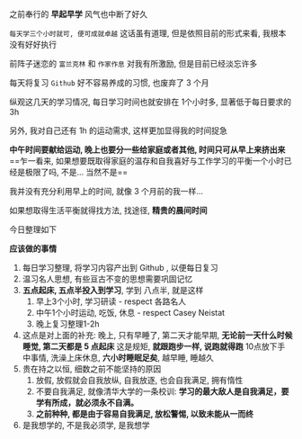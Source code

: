 之前奉行的 **早起早学** 风气也中断了好久

`每天学三个小时就可, 便可成就卓越` 这话虽有道理, 但是依照目前的形式来看, 我根本没有好好执行

前阵子迷恋的 `富兰克林` 和 `作家作息` 对我有所激励, 但是目前已经淡忘许多

每天将复习 `Github` 好不容易养成的习惯, 也废弃了 3 个月

纵观这几天的学习情况, 每日学习时间也就安排在 1个小时多, 显著低于每日要求的 3h

另外, 我对自己还有 1h 的运动需求, 这样更加显得我的时间捉急

**中午时间要献给运动, 晚上也要分一些给家庭或者其他, 时间只可从早上来挤出来** ==乍一看来, 如果想要既取得家庭的温存和自我喜好与工作学习的平衡一个小时已经是极限了吗, 不是… 当然不是==

我并没有充分利用早上的时间, 就像 3 个月前的我一样…

如果想取得生活平衡就得找方法, 找途径, **精贵的晨间时间**

今日整理如下

**应该做的事情**

1. 每日学习整理, 将学习内容产出到 Github , 以便每日复习
2. 温习名人思想, 有些亘古不变的思想需要巩固记忆
3. **五点起床, 五点半投入到学习**, 学到 八点半, 就是这样
   1. 早上3个小时, 学习研读 - respect 各路名人
   2. 中午1个小时运动, 吃饭, 休息 - respect Casey Neistat
   3. 晚上复习整理1-2h
4. 这点是对上面的补充: 晚上, 只有早睡了, 第二天才能早期, **无论前一天什么时候睡觉, 第二天都是 5 点起床** 这是规矩, **就跟跑步一样, 说跑就得跑** 10点放下手中事情, 洗澡上床休息, **六小时睡眠足矣**, 越早睡, 睡越久
5. 贵在持之以恒, 细数之前不能坚持的原因
   1. 放假, 放假就会自我放纵, 自我放逐, 也会自我满足, 拥有惰性
   2. 不要自我满足, 就像清华大学的一条校训: **学习的最大敌人是自我满足，要学有所成，就必须永不自满。**
   3. **之前种种, 都是由于容易自我满足, 放松警惕, 以致未能从一而终**
6. 是我想学的, 不是我必须学, 是我想学